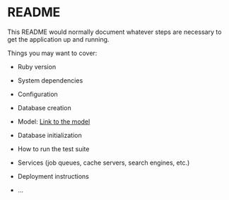 # README

This README would normally document whatever steps are necessary to get the
application up and running.

Things you may want to cover:

* Ruby version

* System dependencies

* Configuration

* Database creation
- Model:
    [Link to the model](https://lucid.app/lucidchart/invitations/accept/inv_29386635-2ef0-4872-a19f-28caddeadd57?viewport_loc=137%2C-214%2C2517%2C1262%2C0_0)
* Database initialization

* How to run the test suite

* Services (job queues, cache servers, search engines, etc.)

* Deployment instructions

* ...
